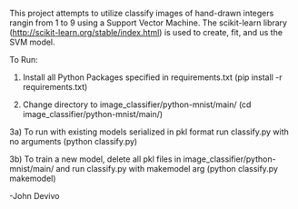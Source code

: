 This project attempts to utilize classify images of hand-drawn integers rangin from 1 to 9 using a Support Vector Machine.
The scikit-learn library (http://scikit-learn.org/stable/index.html) is used to create, fit, and us the SVM model.

To Run:

1) Install all Python Packages specified in requirements.txt (pip install -r requirements.txt)

2) Change directory to image_classifier/python-mnist/main/ (cd image_classifier/python-mnist/main/)

3a) To run with existing models serialized in pkl format run classify.py with no arguments (python classify.py)

3b) To train a new model, delete all pkl files in image_classifier/python-mnist/main/ and run classify.py with makemodel arg (python classify.py makemodel)


-John Devivo
